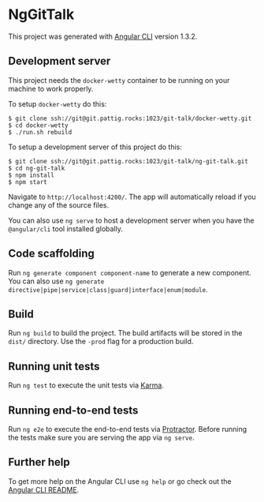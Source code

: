 # NgGitTalk

This project was generated with [Angular CLI](https://github.com/angular/angular-cli) version 1.3.2.

## Development server

This project needs the `docker-wetty` container to be running on your machine to work properly.

To setup `docker-wetty` do this:

```
$ git clone ssh://git@git.pattig.rocks:1023/git-talk/docker-wetty.git
$ cd docker-wetty
$ ./run.sh rebuild
```

To setup a development server of this project do this:

```
$ git clone ssh://git@git.pattig.rocks:1023/git-talk/ng-git-talk.git
$ cd ng-git-talk
$ npm install
$ npm start
```

Navigate to `http://localhost:4200/`. The app will automatically reload if you change any of the source files.

You can also use `ng serve` to host a development server when you have the `@angular/cli` tool installed globally.

## Code scaffolding

Run `ng generate component component-name` to generate a new component. You can also use `ng generate directive|pipe|service|class|guard|interface|enum|module`.

## Build

Run `ng build` to build the project. The build artifacts will be stored in the `dist/` directory. Use the `-prod` flag for a production build.

## Running unit tests

Run `ng test` to execute the unit tests via [Karma](https://karma-runner.github.io).

## Running end-to-end tests

Run `ng e2e` to execute the end-to-end tests via [Protractor](http://www.protractortest.org/).
Before running the tests make sure you are serving the app via `ng serve`.

## Further help

To get more help on the Angular CLI use `ng help` or go check out the [Angular CLI README](https://github.com/angular/angular-cli/blob/master/README.md).
